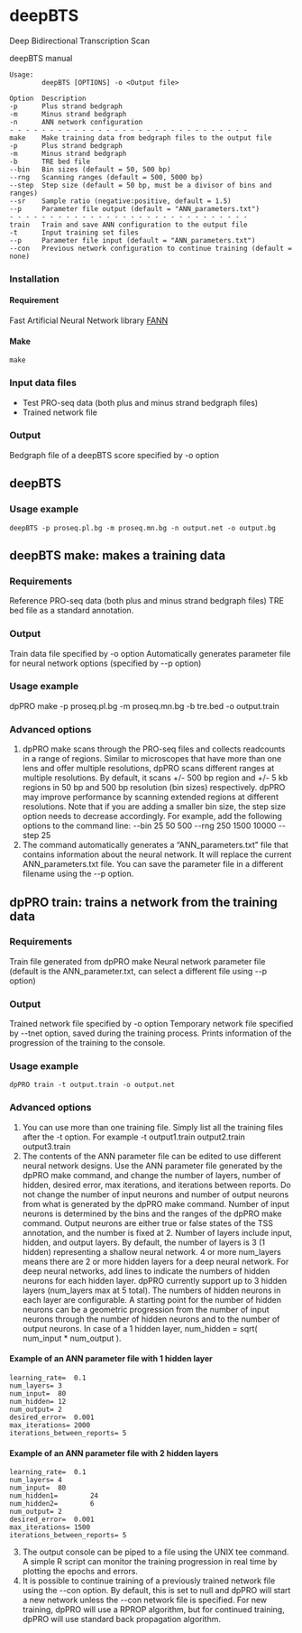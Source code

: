 # deepBTS
Deep Bidirectional Transcription Scan

deepBTS manual

```
Usage:
        deepBTS [OPTIONS] -o <Output file>

Option  Description
-p      Plus strand bedgraph
-m      Minus strand bedgraph
-n      ANN network configuration
- - - - - - - - - - - - - - - - - - - - - - - - - - - - - -
make    Make training data from bedgraph files to the output file
-p      Plus strand bedgraph
-m      Minus strand bedgraph
-b      TRE bed file
--bin   Bin sizes (default = 50, 500 bp)
--rng   Scanning ranges (default = 500, 5000 bp)
--step  Step size (default = 50 bp, must be a divisor of bins and ranges)
--sr    Sample ratio (negative:positive, default = 1.5)
--p     Parameter file output (default = "ANN_parameters.txt")
- - - - - - - - - - - - - - - - - - - - - - - - - - - - - -
train   Train and save ANN configuration to the output file
-t      Input training set files
--p     Parameter file input (default = "ANN_parameters.txt")
--con   Previous network configuration to continue training (default = none)
```

### Installation
#### Requirement
Fast Artificial Neural Network library [FANN](https://github.com/libfann/fann)
#### Make
```
make
```

### Input data files
- Test PRO-seq data (both plus and minus strand bedgraph files)
- Trained network file

### Output
Bedgraph file of a deepBTS score specified by -o option

## deepBTS

### Usage example

	deepBTS -p proseq.pl.bg -m proseq.mn.bg -n output.net -o output.bg



## deepBTS make: makes a training data

### Requirements
Reference PRO-seq data (both plus and minus strand bedgraph files)
TRE bed file as a standard annotation.

### Output
Train data file specified by -o option
Automatically generates parameter file for neural network options (specified by --p option)

### Usage example

  dpPRO make -p proseq.pl.bg -m proseq.mn.bg -b tre.bed -o output.train

### Advanced options
1. dpPRO make scans through the PRO-seq files and collects readcounts in a range of regions. Similar to microscopes that have more than one lens and offer multiple resolutions, dpPRO scans different ranges at multiple resolutions. By default, it scans +/- 500 bp region and +/- 5 kb regions in 50 bp and 500 bp resolution (bin sizes) respectively. dpPRO may improve performance by scanning extended regions at different resolutions. Note that if you are adding a smaller bin size, the step size option needs to decrease accordingly.
For example, add the following options to the command line:
--bin 25 50 500 --rng 250 1500 10000 --step 25
2. The command automatically generates a “ANN_parameters.txt” file that contains information about the neural network. It will replace the current ANN_parameters.txt file. You can save the parameter file in a different filename using the --p option.

## dpPRO train: trains a network from the training data

### Requirements
Train file generated from dpPRO make
Neural network parameter file (default is the ANN_parameter.txt, can select a different file using --p option)

### Output
Trained network file specified by -o option
Temporary network file specified by --tnet option, saved during the training process.
Prints information of the progression of the training to the console.

### Usage example

	dpPRO train -t output.train -o output.net

### Advanced options
1. You can use more than one training file. Simply list all the training files after the -t option. For example
	-t output1.train output2.train output3.train
2. The contents of the ANN parameter file can be edited to use different neural network designs. Use the ANN parameter file generated by the dpPRO make command, and change the number of layers, number of hidden, desired error, max iterations, and iterations between reports. Do not change the number of input neurons and number of output neurons from what is generated by the dpPRO make command. Number of input neurons is determined by the bins and the ranges of the dpPRO make command. Output neurons are either true or false states of the TSS annotation, and the number is fixed at 2. Number of layers include input, hidden, and output layers. By default, the number of layers is 3 (1 hidden) representing a shallow neural network. 4 or more num_layers means there are 2 or more hidden layers for a deep neural network. For deep neural networks, add lines to indicate the numbers of hidden neurons for each hidden layer. dpPRO currently support up to 3 hidden layers (num_layers max at 5 total). The numbers of hidden neurons in each layer are configurable. A starting point for the number of hidden neurons can be a geometric progression from the number of input neurons through the number of hidden neurons and to the number of output neurons. In case of a 1 hidden layer, num_hidden = sqrt( num_input * num_output ). 

#### Example of an ANN parameter file with 1 hidden layer
``` 
learning_rate=	0.1
num_layers=	3
num_input=	80
num_hidden=	12
num_output=	2
desired_error=	0.001
max_iterations=	2000
iterations_between_reports=	5
```
#### Example of an ANN parameter file with 2 hidden layers
```
learning_rate=	0.1
num_layers=	4
num_input=	80
num_hidden1=		24
num_hidden2=		6
num_output=	2
desired_error=	0.001
max_iterations=	1500
iterations_between_reports=	5
```

3. The output console can be piped to a file using the UNIX tee command. A simple R script can monitor the training progression in real time by plotting the epochs and errors. 
5. It is possible to continue training of a previously trained network file using the --con option. By default, this is set to null and dpPRO will start a new network unless the --con network file is specified. For new training, dpPRO will use a RPROP algorithm, but for continued training, dpPRO will use standard back propagation algorithm. 

